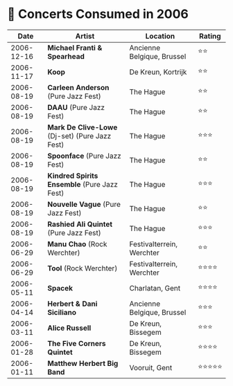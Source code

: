 # 🎤 Concerts Consumed in 2006

| Date | Artist | Location | Rating |
| --- | --- | --- | --- |
| 2006-12-16 | **Michael Franti & Spearhead** | Ancienne Belgique, Brussel | ⭐️⭐️ |
| 2006-11-17 | **Koop** | De Kreun, Kortrijk | ⭐️⭐️ |
| 2006-08-19 | **Carleen Anderson** (Pure Jazz Fest) | The Hague | ⭐️⭐️ |
| 2006-08-19 | **DAAU** (Pure Jazz Fest) | The Hague | ⭐️⭐️ |
| 2006-08-19 | **Mark De Clive-Lowe** (Dj-set) (Pure Jazz Fest) | The Hague | ⭐️⭐️⭐️ |
| 2006-08-19 | **Spoonface** (Pure Jazz Fest) | The Hague | ⭐️⭐️ |
| 2006-08-19 | **Kindred Spirits Ensemble** (Pure Jazz Fest) | The Hague | ⭐️⭐️⭐️ |
| 2006-08-19 | **Nouvelle Vague** (Pure Jazz Fest) | The Hague | ⭐️⭐️ |
| 2006-08-19 | **Rashied Ali Quintet** (Pure Jazz Fest) | The Hague | ⭐️⭐️⭐️ |
| 2006-06-29 | **Manu Chao** (Rock Werchter) | Festivalterrein, Werchter | ⭐️⭐️ |
| 2006-06-29 | **Tool** (Rock Werchter) | Festivalterrein, Werchter | ⭐️⭐️⭐️⭐️ |
| 2006-05-11 | **Spacek** | Charlatan, Gent | ⭐️⭐️⭐️⭐️ |
| 2006-04-14 | **Herbert & Dani Siciliano** | Ancienne Belgique, Brussel | ⭐️⭐️⭐️ |
| 2006-03-11 | **Alice Russell** | De Kreun, Bissegem | ⭐️⭐️⭐️ |
| 2006-01-28 | **The Five Corners Quintet** | De Kreun, Bissegem | ⭐️⭐️⭐️⭐️ |
| 2006-01-11 | **Matthew Herbert Big Band** | Vooruit, Gent | ⭐️⭐️⭐️⭐️⭐️ |
